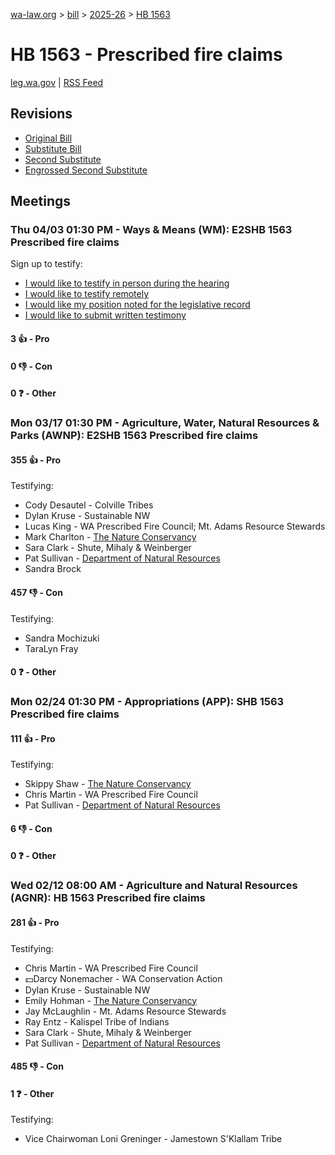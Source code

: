 [wa-law.org](/) > [bill](/bill/) > [2025-26](/bill/2025-26/) > [HB 1563](/bill/2025-26/hb/1563/)

# HB 1563 - Prescribed fire claims
[leg.wa.gov](https://app.leg.wa.gov/billsummary?BillNumber=1563&Year=2025&Initiative=false) | [RSS Feed](./rss.xml)

## Revisions
* [Original Bill](1/)
* [Substitute Bill](S/)
* [Second Substitute](S2/)
* [Engrossed Second Substitute](S2.E/)

## Meetings
### Thu 04/03 01:30 PM - Ways & Means (WM): E2SHB 1563 Prescribed fire claims
Sign up to testify:
* [I would like to testify in person during the hearing](https://app.leg.wa.gov/csi/Testifier/Add?chamber=House&mId=33215&aId=166703&caId=26785&tId=1)
* [I would like to testify remotely](https://app.leg.wa.gov/csi/Testifier/Add?chamber=House&mId=33215&aId=166703&caId=26785&tId=2)
* [I would like my position noted for the legislative record](https://app.leg.wa.gov/csi/Testifier/Add?chamber=House&mId=33215&aId=166703&caId=26785&tId=3)
* [I would like to submit written testimony](https://app.leg.wa.gov/csi/Testifier/Add?chamber=House&mId=33215&aId=166703&caId=26785&tId=4)

#### 3 👍 - Pro

#### 0 👎 - Con

#### 0 ❓ - Other

### Mon 03/17 01:30 PM - Agriculture, Water, Natural Resources & Parks (AWNP): E2SHB 1563 Prescribed fire claims
#### 355 👍 - Pro
Testifying:
* Cody Desautel - Colville Tribes
* Dylan Kruse - Sustainable NW
* Lucas King - WA Prescribed Fire Council; Mt. Adams Resource Stewards
* Mark Charlton - [The Nature Conservancy](/org/the_nature_conservancy/)
* Sara Clark - Shute, Mihaly & Weinberger
* Pat Sullivan - [Department of Natural Resources](/org/department_of_natural_resources/)
* Sandra Brock

#### 457 👎 - Con
Testifying:
* Sandra Mochizuki
* TaraLyn Fray

#### 0 ❓ - Other

### Mon 02/24 01:30 PM - Appropriations (APP): SHB 1563 Prescribed fire claims
#### 111 👍 - Pro
Testifying:
* Skippy Shaw - [The Nature Conservancy](/org/the_nature_conservancy/)
* Chris Martin - WA Prescribed Fire Council
* Pat Sullivan - [Department of Natural Resources](/org/department_of_natural_resources/)

#### 6 👎 - Con

#### 0 ❓ - Other

### Wed 02/12 08:00 AM - Agriculture and Natural Resources (AGNR): HB 1563 Prescribed fire claims
#### 281 👍 - Pro
Testifying:
* Chris Martin - WA Prescribed Fire Council
* 💵Darcy Nonemacher - WA Conservation Action
* Dylan Kruse - Sustainable NW
* Emily Hohman - [The Nature Conservancy](/org/the_nature_conservancy/)
* Jay McLaughlin - Mt. Adams Resource Stewards
* Ray Entz - Kalispel Tribe of Indians
* Sara Clark - Shute, Mihaly & Weinberger
* Pat Sullivan - [Department of Natural Resources](/org/department_of_natural_resources/)

#### 485 👎 - Con

#### 1 ❓ - Other
Testifying:
* Vice Chairwoman Loni Greninger - Jamestown S'Klallam Tribe
